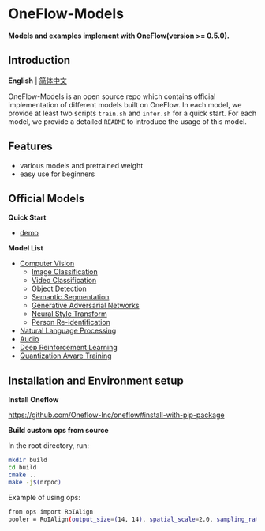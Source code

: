 # OneFlow-Models
**Models and examples implement with OneFlow(version >= 0.5.0).**

## Introduction
**English** | [简体中文](/README_zh-CN.md)

OneFlow-Models is an open source repo which contains official implementation of different models built on OneFlow. In each model, we provide at least two scripts `train.sh` and `infer.sh` for a quick start. For each model, we provide a detailed `README` to introduce the usage of this model.

## Features
- various models and pretrained weight
- easy use for beginners

## Official Models
**Quick Start**

- [demo](/demo/)

**Model List**
- [Computer Vision](/vision/)
  - [Image Classification](/vision/classification/image/)
  - [Video Classification](/vision/classification/video/)
  - [Object Detection](/vision/detection/)
  - [Semantic Segmentation](/vision/segmentation/)
  - [Generative Adversarial Networks](/vision/gan/)
  - [Neural Style Transform](/vision/style_transform/)
  - [Person Re-identification](/vision/reid/)
- [Natural Language Processing](/nlp/)
- [Audio](/audio/)
- [Deep Reinforcement Learning](/deep_reinforcement_learning/)
- [Quantization Aware Training](/quantization/)

## Installation and Environment setup
**Install Oneflow**

https://github.com/Oneflow-Inc/oneflow#install-with-pip-package

**Build custom ops from source**

In the root directory, run:
```bash
mkdir build
cd build
cmake ..
make -j$(nrpoc)
```
Example of using ops:
```bash
from ops import RoIAlign
pooler = RoIAlign(output_size=(14, 14), spatial_scale=2.0, sampling_ratio=2)
```

